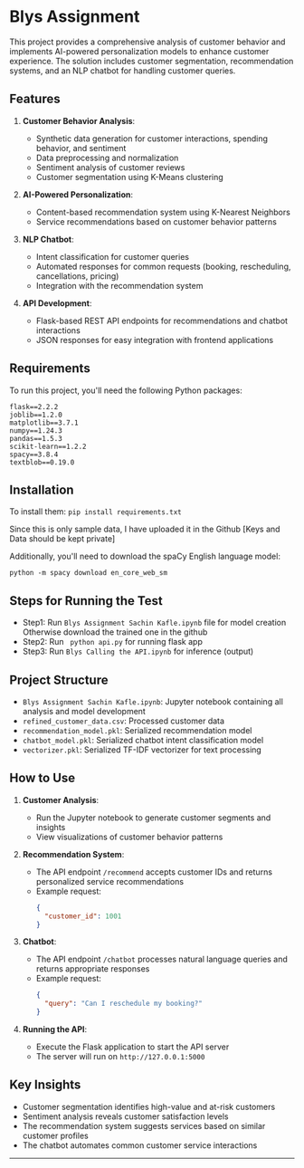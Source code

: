 # Blys Assignment


This project provides a comprehensive analysis of customer behavior and implements AI-powered personalization models to enhance customer experience. The solution includes customer segmentation, recommendation systems, and an NLP chatbot for handling customer queries.

## Features

1. **Customer Behavior Analysis**:
   - Synthetic data generation for customer interactions, spending behavior, and sentiment
   - Data preprocessing and normalization
   - Sentiment analysis of customer reviews
   - Customer segmentation using K-Means clustering

2. **AI-Powered Personalization**:
   - Content-based recommendation system using K-Nearest Neighbors
   - Service recommendations based on customer behavior patterns

3. **NLP Chatbot**:
   - Intent classification for customer queries
   - Automated responses for common requests (booking, rescheduling, cancellations, pricing)
   - Integration with the recommendation system

4. **API Development**:
   - Flask-based REST API endpoints for recommendations and chatbot interactions
   - JSON responses for easy integration with frontend applications

## Requirements

To run this project, you'll need the following Python packages:
```
flask==2.2.2
joblib==1.2.0
matplotlib==3.7.1
numpy==1.24.3
pandas==1.5.3
scikit-learn==1.2.2
spacy==3.8.4
textblob==0.19.0
```

## Installation
To install them: 
``` pip install requirements.txt   ```

Since this is only sample data, I have uploaded it in the Github [Keys and Data should be kept private]

Additionally, you'll need to download the spaCy English language model:

``` python -m spacy download en_core_web_sm ```

## Steps for Running the Test

- Step1: Run ```Blys Assignment Sachin Kafle.ipynb``` file for model creation Otherwise download the trained one in the github 
- Step2: Run ``` python api.py``` for running flask app
- Step3: Run ```Blys Calling the API.ipynb``` for inference (output)

## Project Structure

- `Blys Assignment Sachin Kafle.ipynb`: Jupyter notebook containing all analysis and model development
- `refined_customer_data.csv`: Processed customer data
- `recommendation_model.pkl`: Serialized recommendation model
- `chatbot_model.pkl`: Serialized chatbot intent classification model
- `vectorizer.pkl`: Serialized TF-IDF vectorizer for text processing

## How to Use

1. **Customer Analysis**:
   - Run the Jupyter notebook to generate customer segments and insights
   - View visualizations of customer behavior patterns

2. **Recommendation System**:
   - The API endpoint `/recommend` accepts customer IDs and returns personalized service recommendations
   - Example request:
     ```json
     {
       "customer_id": 1001
     }
     ```

3. **Chatbot**:
   - The API endpoint `/chatbot` processes natural language queries and returns appropriate responses
   - Example request:
     ```json
     {
       "query": "Can I reschedule my booking?"
     }
     ```

4. **Running the API**:
   - Execute the Flask application to start the API server
   - The server will run on `http://127.0.0.1:5000`

## Key Insights

- Customer segmentation identifies high-value and at-risk customers
- Sentiment analysis reveals customer satisfaction levels
- The recommendation system suggests services based on similar customer profiles
- The chatbot automates common customer service interactions

---


